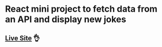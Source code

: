 # React mini project to fetch data from an API and display new jokes
## [Live Site](https://cackle-up.netlify.app/) 👌
